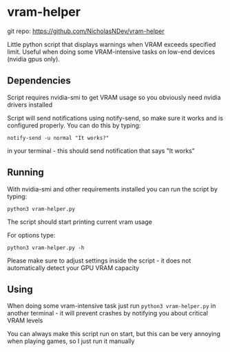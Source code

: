 # vram-helper
git repo: https://github.com/NicholasNDev/vram-helper

Little python script that displays warnings when VRAM exceeds specified limit. Useful when doing some VRAM-intensive tasks on low-end devices (nvidia gpus only).

## Dependencies
  Script requires nvidia-smi to get VRAM usage so you obviously need nvidia drivers installed

<!--
  For python requirements you can run:

  ```
  pip install -r requirements.txt
  ```
-->

  Script will send notifications using notify-send, so make sure it works and is configured properly. You can do this by typing:

  ```
  notify-send -u normal "It works?"
  ```

  in your terminal - this should send notification that says "It works"

## Running
  With nvidia-smi and other requirements installed you can run the script by typing:

  ```
  python3 vram-helper.py
  ```

  The script should start printing current vram usage

  For options type:

  ```
  python3 vram-helper.py -h
  ```

  Please make sure to adjust settings inside the script - it does not automatically detect your GPU VRAM capacity

## Using
  When doing some vram-intensive task just run `python3 vram-helper.py` in another terminal - it will prevent crashes by notifying you about critical VRAM levels

  You can always make this script run on start, but this can be very annoying when playing games, so I just run it manually
